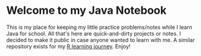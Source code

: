 # Welcome to my Java Notebook

This is my place for keeping my little practice problems/notes while I learn Java for school.
All that's here are quick-and-dirty projects or notes. I decided to make it public in case anyone
wanted to learn with me. A similar repository exists for my [R learning journey](https://github.com/MitchellHarrison/r-practice). Enjoy!
